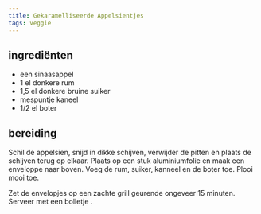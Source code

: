 ```yaml
---
title: Gekaramelliseerde Appelsientjes
tags: veggie
---
```


## ingrediënten

* een sinaasappel
* 1 el donkere rum
* 1,5 el donkere bruine suiker
* mespuntje kaneel
* 1/2 el boter

## bereiding

Schil de appelsien, snijd in dikke schijven, verwijder de pitten en plaats de schijven terug op elkaar. Plaats op een stuk aluminiumfolie en maak een enveloppe naar boven. Voeg de rum, suiker, kanneel en de boter toe. Plooi mooi toe.

Zet de envelopjes op een zachte grill geurende ongeveer 15 minuten. Serveer met een bolletje .

